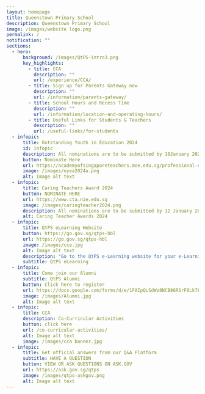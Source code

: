 ```yaml
---
layout: homepage
title: Queenstown Primary School
description: Queenstown Primary School
image: /images/website logo.png
permalink: /
notification: ""
sections:
  - hero:
      background: /images/QtPS-intro3.png
      key_highlights:
        - title: CCA
          description: ""
          url: /experience/CCA/
        - title: Sign up for Parents Gateway now
          description: ""
          url: /information/parents-gateway/
        - title: School Hours and Recess Time
          description: ""
          url: /information/location-and-operating-hours/
        - title: Useful Links for Students & Teachers
          description: ""
          url: /useful-links/for-students
  - infopic:
      title: Outstanding Youth in Education 2024
      id: infopic
      description: All nominations are to be submitted by 10January 2024.
      button: Nominate Here
      url: https://academyofsingaporeteachers.moe.edu.sg/professional-excellence/oyea/nominate-a-teacher/
      image: /images/oyea2024a.png
      alt: Image alt text
  - infopic:
      title: Caring Teachers Award 2024
      button: NOMINATE HERE
      url: https://www.cta.nie.edu.sg
      image: /images/caringteacher2024.png
      description: All nominations are to be submitted by 12 January 2024.
      alt: Caring Teacher Awards 2024
  - infopic:
      title: QtPS eLearning Website
      button: https://go.gov.sg/qtps-hbl
      url: https://go.gov.sg/qtps-hbl
      image: /images/cce.jpg
      alt: Image alt text
      description: "Go to the QtPS e-Learning website for your e-Learning instructions:"
      subtitle: QtPS eLearning
  - infopic:
      title: Come join our Alumni
      subtitle: QtPS Alumni
      button: Click here to register
      url: https://docs.google.com/forms/d/e/1FAIpQLSdWz8NCB86RSrF0Lk7EuBSM2300rasnztuvwINCNBsIRKX2rg/viewform
      image: /images/Alumni.jpg
      alt: Image alt text
  - infopic:
      title: CCA
      description: Co-Curricular Activities
      button: click here
      url: /co-curricular-activities/
      alt: Image alt text
      image: /images/cca banner.jpg
  - infopic:
      title: Get official answers from our Q&A Platform
      subtitle: HAVE A QUESTION
      button: VIEW OR ASK QUESTIONS ON ASK.GOV
      url: https://ask.gov.sg/qtps
      image: /images/qtps-askgov.png
      alt: Image alt text
---
```


